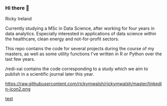 ### Hi there 👋

Ricky 
Ireland

Currently studying a MSc in Data Science, after working for four years in data analytics. 
Especially interested in applications of data science within the healthcare, clean energy and not-for-profit sectors.

This repo contains the code for several projects during the course of my masters, as well as some utility functions I've written in R or Python over the last few years.

/redi-xai contains the code corresponding to a study which we aim to publish in a scientific journal later this year.

https://raw.githubusercontent.com/rickymwalsh/rickymwalsh/master/linkedin-icon2.png

[test](linkedin-icon2.png)
